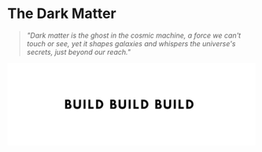 # The Dark Matter

> *"Dark matter is the ghost in the cosmic machine, a force we can't touch or see, yet it shapes galaxies and whispers the universe's secrets, just beyond our reach."*

![futuristic theme](build.jpeg)
